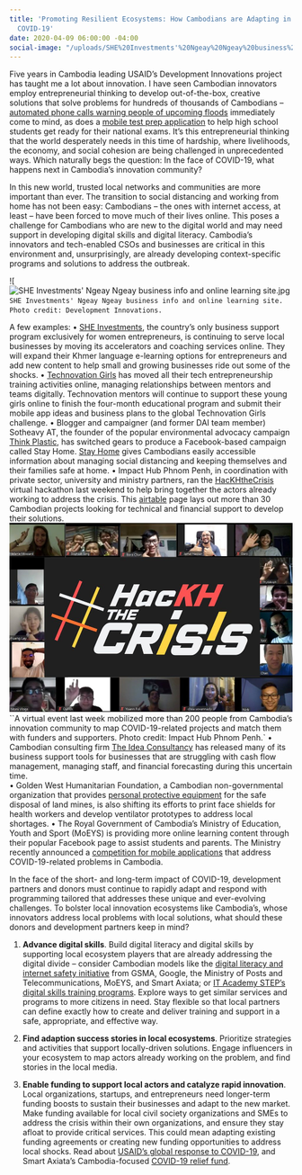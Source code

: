 ```yaml
---
title: 'Promoting Resilient Ecosystems: How Cambodians are Adapting in the Face of
  COVID-19'
date: 2020-04-09 06:00:00 -04:00
social-image: "/uploads/SHE%20Investments'%20Ngeay%20Ngeay%20business%20info%20and%20online%20learning%20site.jpg"
---
```


Five years in Cambodia leading USAID’s Development Innovations project has taught me a lot about innovation. I have seen Cambodian innovators employ entrepreneurial thinking to develop out-of-the-box, creative solutions that solve problems for hundreds of thousands of Cambodians – [automated phone calls warning people of upcoming floods](https://www.development-innovations.org/blog/the-tech-mermaid-alert/) immediately come to mind, as does a [mobile test prep application](https://www.edemy.org/#tesdopi) to help high school students get ready for their national exams. It’s this entrepreneurial thinking that the world desperately needs in this time of hardship, where livelihoods, the economy, and social cohesion are being challenged in unprecedented ways. Which naturally begs the question: In the face of COVID-19, what happens next in Cambodia’s innovation community?

<!--more-->

In this new world, trusted local networks and communities are more important than ever. The transition to social distancing and working from home has not been easy: Cambodians – the ones with internet access, at least – have been forced to move much of their lives online. This poses a challenge for Cambodians who are new to the digital world and may need support in developing digital skills and digital literacy. Cambodia’s innovators and tech-enabled CSOs and businesses are critical in this environment and, unsurprisingly, are already developing context-specific programs and solutions to address the outbreak.

!\[![SHE Investments' Ngeay Ngeay business info and online learning site.jpg](/uploads/SHE%20Investments'%20Ngeay%20Ngeay%20business%20info%20and%20online%20learning%20site.jpg)`SHE Investments' Ngeay Ngeay business info and online learning site. Photo credit: Development Innovations.`

A few examples:
• [SHE Investments](https://www.sheinvestments.com/), the country’s only business support program exclusively for women entrepreneurs, is continuing to serve local businesses by moving its accelerators and coaching services online. They will expand their Khmer language e-learning options for entrepreneurs and add new content to help small and growing businesses ride out some of the shocks.
• [Technovation Girls](http://technovationcambodia.com/) has moved all their tech entrepreneurship training activities online, managing relationships between mentors and teams digitally. Technovation mentors will continue to support these young girls online to finish the four-month educational program and submit their mobile app ideas and business plans to the global Technovation Girls challenge.
• Blogger and campaigner (and former DAI team member) Sotheavy AT, the founder of the popular environmental advocacy campaign [Think Plastic](https://www.facebook.com/ThinkPlasticNow), has switched gears to produce a Facebook-based campaign called Stay Home. [Stay Home](https://www.facebook.com/stayhome11/) gives Cambodians easily accessible information about managing social distancing and keeping themselves and their families safe at home.
• Impact Hub Phnom Penh, in coordination with private sector, university and ministry partners, ran the [HacKHtheCrisis](http://geeksincambodia.com/more-than-35-solutions-to-fight-covid-19-in-cambodia-found-at-hackhthecrisis/) virtual hackathon last weekend to help bring together the actors already working to address the crisis. This [airtable](https://airtable.com/shrfFRp1yD7mVq1CQ/tbl7cKMi1NsjBTnQD/viwRR5Vamfvq3zK9Y?blocks=hide) page lays out more than 30 Cambodian projects looking for technical and financial support to develop their solutions.
![Impact Hub HacKHthecrisis.jpg](/uploads/Impact%20Hub%20HacKHthecrisis.jpg)``A virtual event last week mobilized more than 200 people from Cambodia’s innovation community to map COVID-19-related projects and match them with funders and supporters. Photo credit: Impact Hub Phnom Penh.`
• Cambodian consulting firm [The Idea Consultancy](https://www.theideaconsultants.co/blog/howtomanageyourcashduringcovid19smallbusiness) has released many of its business support tools for businesses that are struggling with cash flow management, managing staff, and financial forecasting during this uncertain time.\
• Golden West Humanitarian Foundation, a Cambodian non-governmental organization that provides [personal protective equipment](https://cambodianess.com/article/ngo-to-create-medical-face-shields-for-cambodian-healthcare-workers) for the safe disposal of land mines, is also shifting its efforts to print face shields for health workers and develop ventilator prototypes to address local shortages.
• The Royal Government of Cambodia’s Ministry of Education, Youth and Sport (MoEYS) is providing more online learning content through their popular Facebook page to assist students and parents. The Ministry recently announced a [competition for mobile applications](http://www.moeys.gov.kh/index.php/en/minister-page/3579.html#.Xo4LA4hKhPZ) that address COVID-19-related problems in Cambodia.

In the face of the short- and long-term impact of COVID-19, development partners and donors must continue to rapidly adapt and respond with programming tailored that addresses these unique and ever-evolving challenges. To bolster local innovation ecosystems like Cambodia’s, whose innovators address local problems with local solutions, what should these donors and development partners keep in mind?

1. **Advance digital skills**. Build digital literacy and digital skills by supporting local ecosystem players that are already addressing the digital divide – consider Cambodian models like the [digital literacy and internet safety initiative](https://www.smart.com.kh/cambodias-digital-literacy-and-internet-safety-pilot-program-concludes/) from GSMA, Google, the Ministry of Posts and Telecommunications, MoEYS, and Smart Axiata; or [IT Academy STEP’s digital skills training programs](https://cambodia.itstep.org/about-academy/). Explore ways to get similar services and programs to more citizens in need. Stay flexible so that local partners can define exactly how to create and deliver training and support in a safe, appropriate, and effective way.


2. **Find adaption success stories in local ecosystems**. Prioritize strategies and activities that support locally-driven solutions. Engage influencers in your ecosystem to map actors already working on the problem, and find stories in the local media.


3. **Enable funding to support local actors and catalyze rapid innovation**. Local organizations, startups, and entrepreneurs need longer-term funding boosts to sustain their businesses and adapt to the new market. Make funding available for local civil society organizations and SMEs to address the crisis within their own organizations, and ensure they stay afloat to provide critical services. This could mean adapting existing funding agreements or creating new funding opportunities to address local shocks.  Read about [USAID’s global response to COVID-19](https://www.usaid.gov/coronavirus/funding-requests-unsolicited-proposals), and Smart Axiata’s Cambodia-focused [COVID-19 relief fund](https://www.smart.com.kh/smart-axiata-announces-1-million-usd-covid-19-relief-fund/).
